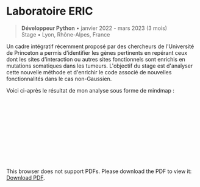 # Laboratoire ERIC

> **Développeur Python** • janvier 2022 - mars 2023 (3 mois)  
> Stage • Lyon, Rhône-Alpes, France

Un cadre intégratif récemment proposé par des chercheurs de l'Université de Princeton a permis d'identifier les gènes pertinents en repérant ceux dont les sites d'interaction ou autres sites fonctionnels sont enrichis en mutations somatiques dans les tumeurs. L'objectif du stage est d'analyser cette nouvelle méthode et d'enrichir le code associé de nouvelles fonctionnalités dans le cas non-Gaussien.  

Voici ci-après le résultat de mon analyse sous forme de mindmap : 

<br>

<object data="/documents/pertinint_xmind.pdf" type="application/pdf" width="100%" height="700px">
    <embed src="/documents/pertinint_xmind.pdf">
        <p>This browser does not support PDFs. Please download the PDF to view it: <a href="/documents/pertinint_xmind.pdf">Download PDF</a>.</p>
    </embed>
</object>